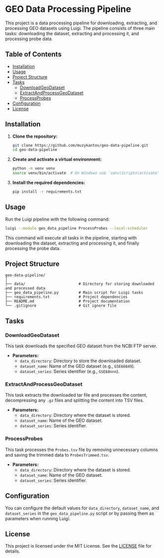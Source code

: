 # GEO Data Processing Pipeline

This project is a data processing pipeline for downloading, extracting, and processing GEO datasets using Luigi. The pipeline consists of three main tasks: downloading the dataset, extracting and processing it, and processing probe data.

## Table of Contents
- [Installation](#installation)
- [Usage](#usage)
- [Project Structure](#project-structure)
- [Tasks](#tasks)
  - [DownloadGeoDataset](#downloadgeodataset)
  - [ExtractAndProcessGeoDataset](#extractandprocessgeodataset)
  - [ProcessProbes](#processprobes)
- [Configuration](#configuration)
- [License](#license)

## Installation

1. **Clone the repository:**
    ```sh
    git clone https://github.com/muzykantov/geo-data-pipeline.git
    cd geo-data-pipeline
    ```

2. **Create and activate a virtual environment:**
    ```sh
    python -m venv venv
    source venv/bin/activate  # On Windows use `venv\Scripts\activate`
    ```

3. **Install the required dependencies:**
    ```sh
    pip install -r requirements.txt
    ```

## Usage

Run the Luigi pipeline with the following command:

```sh
luigi --module geo_data_pipeline ProcessProbes --local-scheduler
```

This command will execute all tasks in the pipeline, starting with downloading the dataset, extracting and processing it, and finally processing the probe data.

## Project Structure

```
geo-data-pipeline/
│
├── data/                        # Directory for storing downloaded and processed data
├── geo_data_pipeline.py         # Main script for Luigi tasks
├── requirements.txt             # Project dependencies
├── README.md                    # Project documentation
└── .gitignore                   # Git ignore file
```

## Tasks

### DownloadGeoDataset

This task downloads the specified GEO dataset from the NCBI FTP server.

- **Parameters:**
  - `data_directory`: Directory to store the downloaded dataset.
  - `dataset_name`: Name of the GEO dataset (e.g., `GSE68849`).
  - `dataset_series`: Series identifier (e.g., `GSE68nnn`).

### ExtractAndProcessGeoDataset

This task extracts the downloaded tar file and processes the content, decompressing any `.gz` files and splitting the content into TSV files.

- **Parameters:**
  - `data_directory`: Directory where the dataset is stored.
  - `dataset_name`: Name of the GEO dataset.
  - `dataset_series`: Series identifier.

### ProcessProbes

This task processes the `Probes.tsv` file by removing unnecessary columns and saving the trimmed data to `ProbesTrimmed.tsv`.

- **Parameters:**
  - `data_directory`: Directory where the dataset is stored.
  - `dataset_name`: Name of the GEO dataset.
  - `dataset_series`: Series identifier.

## Configuration

You can configure the default values for `data_directory`, `dataset_name`, and `dataset_series` in the `geo_data_pipeline.py` script or by passing them as parameters when running Luigi.

## License

This project is licensed under the MIT License. See the [LICENSE](LICENSE) file for details.
